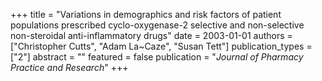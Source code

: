 +++
title = "Variations in demographics and risk factors of patient populations prescribed cyclo-oxygenase-2 selective and non-selective non-steroidal anti-inflammatory drugs"
date = 2003-01-01
authors = ["Christopher Cutts", "Adam La~Caze", "Susan Tett"]
publication_types = ["2"]
abstract = ""
featured = false
publication = "*Journal of Pharmacy Practice and Research*"
+++

